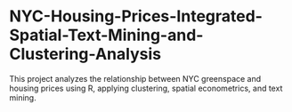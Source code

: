 # NYC-Housing-Prices-Integrated-Spatial-Text-Mining-and-Clustering-Analysis
This project analyzes the relationship between NYC greenspace and housing prices using R, applying clustering, spatial econometrics, and text mining.
